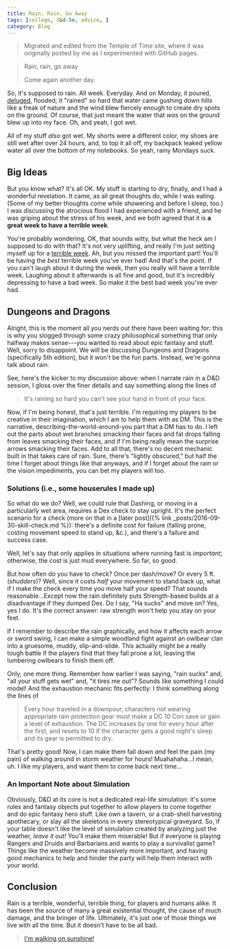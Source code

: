 ```yaml
---
title: Rain, Rain, Go Away
tags: [college, d&d-5e, advice, ]
category: Blog
---
```


> Migrated and edited from the Temple of Time site, where it was originally
> posted by me as I experimented with GitHub pages.

> Rain, rain, go away
>
> Come again another day.

So, it's supposed to rain. All week. Everyday. And on Monday, it poured,
[deluged](http://www2.ucar.edu/sites/default/files/news/2013/bearcreek.jpg),
flooded; it "rained" so hard that water came gushing down hills like a freak of
nature and the wind blew fiercely enough to create dry spots on the ground. Of
course, that just meant the water that _was_ on the ground blew up into my face.
Oh, and yeah, I got wet.

All of my stuff _also_ got wet. My shorts were a different color, my shoes are
still wet after over 24 hours, and, to top it all off, my backpack leaked yellow
water all over the bottom of my notebooks. So yeah, rainy Mondays suck.

## Big Ideas

But you know what? It's all OK. My stuff is starting to dry, finally, and I had
a wonderful revelation. It came, as all great thoughts do, while I was eating.
(Some of my better thoughts come while showering and before I sleep, too.) I was
discussing the atrocious flood I had experienced with a friend, and he was
griping about the stress of his week, and we both agreed that it is **a great
week to have a terrible week**.

You're probably wondering, OK, that sounds witty, but what the heck am I
supposed to do with that? It's not very uplifting, and really I'm just setting
myself up for a [terrible
week](https://en.wikipedia.org/wiki/Alexander_and_the_Terrible,_Horrible,_No_Good,_Very_Bad_Day).
Ah, but you missed the important part! You'll be having the _best_ terrible week
you've ever had! And that's the point. If you can't laugh about it during the
week, then you really will have a terrible week. Laughing about it afterwards is
all fine and good, but it's incredibly depressing to have a bad week. So make it
the best bad week you've ever had.

## Dungeons and Dragons

Alright, this is the moment all you nerds out there have been waiting for: this
is why you slogged through some crazy philosophical something that only halfway
makes sense---you wanted to read about epic fantasy and stuff. Well, sorry to
disappoint. We will be discussing Dungeons and Dragons (specifically 5th
edition), but it won't be the fun parts. Instead, we're gonna talk about rain.

See, here's the kicker to my discussion above: when I narrate rain in a D&D
session, I gloss over the finer details and say something along the lines of

> It's raining so hard you can't see your hand in front of your face.

Now, if I'm being honest, that's just terrible. I'm requiring my players to be
creative in their imagination, which I am to help them with as DM. This is the
narrative, describing-the-world-around-you part that a DM has to do. I left out
the parts about wet branches smacking their faces and fat drops falling from
leaves smacking their faces, and if I'm being really mean the surprise arrows
smacking their faces. Add to all that, there's no decent mechanic built in that
takes care of rain. Sure, there's "lightly obscured," but half the time I
forget about things like that anyways, and if I forget about the rain or the
vision impediments, you can bet my players will too.

### Solutions (i.e., some houserules I made up)

So what do we do? Well, we could rule that Dashing, or moving in a particularly
wet area, requires a Dex check to stay upright. It's the perfect scenario for a
check (more on that in a [later post]({% link _posts/2016-09-30-skill-check.md
%}): there's a definite cost for failure (falling prone, costing movement speed
to stand up, &c.), and there's a failure and success case.

Well, let's say that
only applies in situations where running fast is _important_; otherwise, the
cost is just mud everywhere. So far, so good.

But how often do you have to check? Once per dash/move? Or every 5 ft.
(*shudders*)? Well, since it costs _half_ your movement to stand back up, what
if I make the check every time you move half your speed? That sounds
reasonable…Except now the rain definitely puts Strength-based builds at a
disadvantage if they dumped Dex. Do I say, "Ha sucks" and move on? Yes, yes I
do. It's the correct answer: raw strength won't help you stay on your feet.

If I remember to describe the rain graphically, and how it affects each
arrow or sword swing, I can make a simple woodland fight against an owlbear clan
into a gruesome, muddy, slip-and-slide. This actually might be a really tough
battle if the players find that they fall prone a lot, leaving the lumbering
owlbears to finish them off.

Only, one more thing. Remember how earlier I was saying, "rain sucks" and, "all
your stuff gets wet" and, "it tires me out"? Sounds like something I could
model! And the exhaustion mechanic fits perfectly: I think something along the
lines of

> Every hour traveled in a downpour, characters not wearing appropriate rain
> protection gear must make a DC 10 Con save or gain a level of exhaustion. The
> DC increases by one for every hour after the first, and resets to 10 if the
> character gets a good night's sleep and its gear is permitted to dry.

That's pretty good! Now, I can make them fall down _and_ feel the pain (my pain)
of walking around in storm weather for hours! Muahahaha...I mean, uh. I like my
players, and want them to come back next time...

### An Important Note about Simulation

Obviously, D&D at its core is not a dedicated real-life simulation: it's some
rules and fantasy objects put together to allow players to come together and do
epic fantasy hero stuff. Like own a tavern, or a crab-shell harvesting
apothecary, or slay all the skeletons in every stereotypical graveyard. So, if
your table doesn't like the level of simulation created by analyzing just the
weather, *leave it out!* You'll make them miserable! But if everyone is playing
Rangers and Druids and Barbarians and wants to play a survivalist game? Things
like the weather become massively more important, and having good mechanics to
help and hinder the party will help them interact with your world.

## Conclusion

Rain is a terrible, wonderful, terrible thing, for players and humans alike. It
has been the source of many a great existential thought, the cause of much
damage, and the bringer of life. Ultimately, it's just one of those things we
live with all the time. But it doesn't have to be all bad.

>[I'm walking on
>sunshine!](https://en.wikipedia.org/wiki/Walking_on_Sunshine_(Katrina_and_the_Waves_song))
